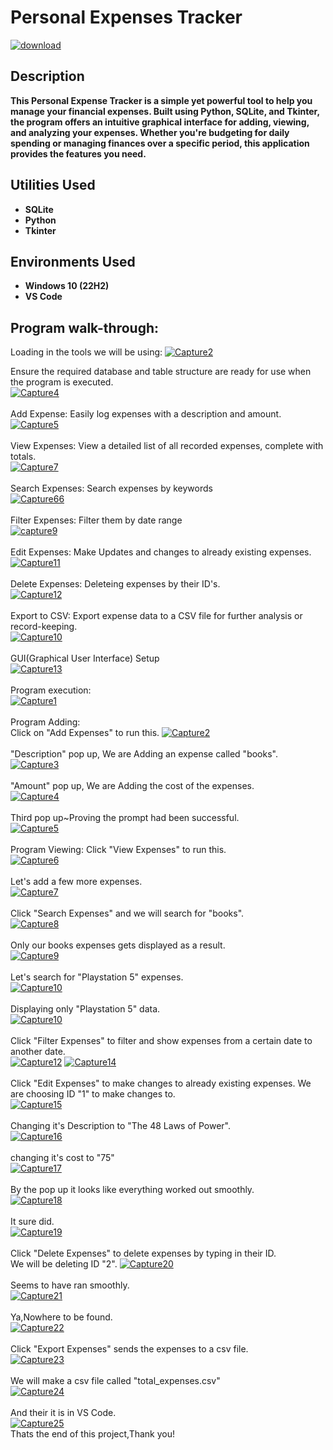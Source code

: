 <h1>Personal Expenses Tracker</h1>
<a href="https://ibb.co/M6fffLm"><img src="https://i.ibb.co/zJFFFwz/download.jpg" alt="download" border="0"></a>

<h2>Description</h2>
<b>This Personal Expense Tracker is a simple yet powerful tool to help you manage your financial expenses. Built using Python, SQLite, and Tkinter, the program offers an intuitive graphical interface for adding, viewing, and analyzing your expenses. Whether you're budgeting for daily spending or managing finances over a specific period, this application provides the features you need.</b>

<h2>Utilities Used</h2>

- <b>SQLite</b>
- <b>Python</b> 
- <b>Tkinter</b> 

<h2>Environments Used </h2>

- <b>Windows 10 (22H2)</b>
- <b>VS Code</b>

<h2>Program walk-through:</h2>

<p align="center">

Loading in the tools we will be using:
<a href="https://ibb.co/Wfpqkzp"><img src="https://i.ibb.co/kX6k4D6/Capture2.png" alt="Capture2" border="0"></a>

Ensure the required database and table structure are ready for use when the program is executed.<br/>
<a href="https://ibb.co/ZXFspLF"><img src="https://i.ibb.co/c3Z5SgZ/Capture4.png" alt="Capture4" border="0"></a>
<br/>
<br/>
Add Expense: Easily log expenses with a description and amount. <br/>
<a href="https://ibb.co/py03gpr"><img src="https://i.ibb.co/2NnjwBY/Capture5.png" alt="Capture5" border="0"></a>
<br/>
<br/>
View Expenses: View a detailed list of all recorded expenses, complete with totals. <br/>
<a href="https://ibb.co/N1FXwfR"><img src="https://i.ibb.co/PTrRBJk/Capture7.png" alt="Capture7" border="0"></a>
<br/>
<br/>
Search Expenses: Search expenses by keywords <br/>
<a href="https://ibb.co/kQx87qS"><img src="https://i.ibb.co/XSbsQFC/Capture66.png" alt="Capture66" border="0"></a>
<br/>
<br/>
Filter Expenses: Filter them by date range <br/>
<a href="https://ibb.co/0BQnrQz"><img src="https://i.ibb.co/k3MGXMP/capture9.png" alt="capture9" border="0"></a>
<br/>
<br/>
Edit Expenses: Make Updates and changes to already existing expenses. <br/>
<a href="https://ibb.co/VBSW8x8"><img src="https://i.ibb.co/ry6GJ3J/Capture11.png" alt="Capture11" border="0"></a>
<br/>
<br/>
Delete Expenses: Deleteing expenses by their ID's. <br/>
<a href="https://ibb.co/wS1kGXB"><img src="https://i.ibb.co/N9zvDPt/Capture12.png" alt="Capture12" border="0"></a>
<br/>
<br/>
Export to CSV: Export expense data to a CSV file for further analysis or record-keeping. <br/>
<a href="https://ibb.co/XSfcqj6"><img src="https://i.ibb.co/86n1HNG/Capture10.png" alt="Capture10" border="0"></a>
<br/>
<br/>
GUI(Graphical User Interface) Setup <br/>
<a href="https://ibb.co/Zhc7vrt"><img src="https://i.ibb.co/0fYv1L8/Capture13.png" alt="Capture13" border="0"></a>
<br/>
<br/>
Program execution: <br/>
<a href="https://ibb.co/qpg6fsZ"><img src="https://i.ibb.co/3cFKqNJ/Capture1.png" alt="Capture1" border="0"></a>
<br/>
<br/>
Program Adding: <br/>
Click on "Add Expenses" to run this.
<a href="https://ibb.co/x2R8vSW"><img src="https://i.ibb.co/8mS43Dq/Capture2.png" alt="Capture2" border="0"></a>
<br/>
<br/>
"Description" pop up, We are Adding an expense called "books". <br/>
<a href="https://ibb.co/P97gpTz"><img src="https://i.ibb.co/b2SXhHR/Capture3.png" alt="Capture3" border="0"></a>
<br/>
<br/>
"Amount" pop up, We are Adding the cost of the expenses. <br/>
<a href="https://ibb.co/122SLN9"><img src="https://i.ibb.co/dKKhrvQ/Capture4.png" alt="Capture4" border="0"></a>
<br/>
<br/>
Third pop up~Proving the prompt had been successful. <br/>
<a href="https://imgbb.com/"><img src="https://i.ibb.co/0ZD35DN/Capture5.png" alt="Capture5" border="0"></a>
<br/>
<br/>
Program Viewing: 
Click "View Expenses" to run this. <br/>
<a href="https://ibb.co/10Xx5hS"><img src="https://i.ibb.co/kGDFfkd/Capture6.png" alt="Capture6" border="0"></a>
<br/>
<br/>
Let's add a few more expenses. <br/>
<a href="https://ibb.co/h7RFrTF"><img src="https://i.ibb.co/LkzdBsd/Capture7.png" alt="Capture7" border="0"></a>
<br/>
<br/>
Click "Search Expenses" and we will search for "books". <br/>
<a href="https://ibb.co/DD8BPhT"><img src="https://i.ibb.co/gMP0bNh/Capture8.png" alt="Capture8" border="0"></a>
<br/>
<br/>
Only our books expenses gets displayed as a result. <br/>
<a href="https://ibb.co/QPy1gfh"><img src="https://i.ibb.co/tqVWG4n/Capture9.png" alt="Capture9" border="0"></a>
<br/>
<br/>
Let's search for "Playstation 5" expenses. <br/>
<a href="https://ibb.co/QcdkGSb"><img src="https://i.ibb.co/cvLwdfg/Capture10.png" alt="Capture10" border="0"></a>
<br/>
<br/>
Displaying only "Playstation 5" data. <br/>
<a href="https://ibb.co/QcdkGSb"><img src="https://i.ibb.co/cvLwdfg/Capture10.png" alt="Capture10" border="0"></a>
<br/>
<br/>
Click "Filter Expenses" to filter and show expenses from a certain date to another date. <br/>
<a href="https://ibb.co/TYMZT9b"><img src="https://i.ibb.co/xXqysxf/Capture12.png" alt="Capture12" border="0"></a>
<a href="https://ibb.co/8KKjL4q"><img src="https://i.ibb.co/1vv9tJ1/Capture14.png" alt="Capture14" border="0"></a>
<br/>
<br/>
Click "Edit Expenses" to make changes to already existing expenses.
We are choosing ID "1" to make changes to. <br/>
<a href="https://ibb.co/cDs13zJ"><img src="https://i.ibb.co/RzJ9bL2/Capture15.png" alt="Capture15" border="0"></a><br/>
<br/>
Changing it's Description to "The 48 Laws of Power". <br/>
<a href="https://ibb.co/cY4hqXV"><img src="https://i.ibb.co/SfFwS7G/Capture16.png" alt="Capture16" border="0"></a>
<br/>
<br/>
changing it's cost to "75" <br/>
<a href="https://ibb.co/4R7BBqN"><img src="https://i.ibb.co/VYtXX1B/Capture17.png" alt="Capture17" border="0"></a>
<br/>
<br/>
By the pop up it looks like everything worked out smoothly. <br/>
<a href="https://ibb.co/6shNF2K"><img src="https://i.ibb.co/RHn7c1X/Capture18.png" alt="Capture18" border="0"></a>
<br/>
<br/>
It sure did.<br/>
<a href="https://ibb.co/qgt27Wp"><img src="https://i.ibb.co/1XD47dT/Capture19.png" alt="Capture19" border="0"></a>
<br/>
<br/>
Click "Delete Expenses" to delete expenses by typing in their ID. <br/>
We will be deleting ID "2".
<a href="https://ibb.co/dJhFRBP"><img src="https://i.ibb.co/TqC6sc4/Capture20.png" alt="Capture20" border="0"></a>
<br/>
<br/>
Seems to have ran smoothly. <br/>
<a href="https://ibb.co/qpng03d"><img src="https://i.ibb.co/hVMdXJy/Capture21.png" alt="Capture21" border="0"></a>
<br/>
<br/>
Ya,Nowhere to be found. <br/>
<a href="https://ibb.co/1n69Jdc"><img src="https://i.ibb.co/7z4GNRh/Capture22.png" alt="Capture22" border="0"></a>
<br/>
<br/>
Click "Export Expenses" sends the expenses to a csv file. <br/>
<a href="https://ibb.co/0h2sWjD"><img src="https://i.ibb.co/Ch8PX51/Capture23.png" alt="Capture23" border="0"></a>
<br/>
<br/>
We will make a csv file called "total_expenses.csv" <br/>
<a href="https://ibb.co/7kM9x1M"><img src="https://i.ibb.co/g4qnbRq/Capture24.png" alt="Capture24" border="0"></a>
<br/>
<br/>
And their it is in VS Code. <br/>
<a href="https://ibb.co/GpvWpc5"><img src="https://i.ibb.co/H4Dt4nH/Capture25.png" alt="Capture25" border="0"></a><br /><a target='_blank' href='https://imgbb.com/'></a>
Thats the end of this project,Thank you!










